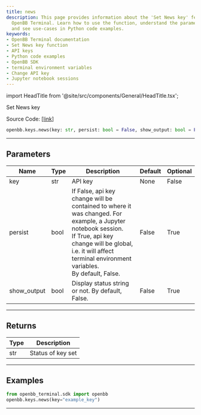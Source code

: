 ```yaml
---
title: news
description: This page provides information about the 'Set News key' feature in the
  OpenBB Terminal. Learn how to use the function, understand the parameters and returns,
  and see use-cases in Python code examples.
keywords:
- OpenBB Terminal documentation
- Set News key function
- API keys
- Python code examples
- OpenBB SDK
- terminal environment variables
- Change API key
- Jupyter notebook sessions
---
```


import HeadTitle from '@site/src/components/General/HeadTitle.tsx';

<HeadTitle title="keys.news - Reference | OpenBB SDK Docs" />

Set News key

Source Code: [[link](https://github.com/OpenBB-finance/OpenBBTerminal/tree/main/openbb_terminal/keys_model.py#L614)]

```python
openbb.keys.news(key: str, persist: bool = False, show_output: bool = False)
```

---

## Parameters

| Name | Type | Description | Default | Optional |
| ---- | ---- | ----------- | ------- | -------- |
| key | str | API key | None | False |
| persist | bool | If False, api key change will be contained to where it was changed. For example, a Jupyter notebook session.<br/>If True, api key change will be global, i.e. it will affect terminal environment variables.<br/>By default, False. | False | True |
| show_output | bool | Display status string or not. By default, False. | False | True |


---

## Returns

| Type | Description |
| ---- | ----------- |
| str | Status of key set |
---

## Examples

```python
from openbb_terminal.sdk import openbb
openbb.keys.news(key="example_key")
```

---
